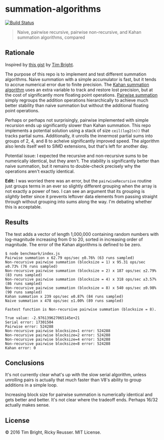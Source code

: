 # summation-algorithms

[![Build Status][travis-image]][travis-url]

> Naive, pairwise recursive, pairwise non-recursive, and Kahan summation algorithms, compared

## Rationale

Inspired by [this gist](https://gist.github.com/tab58/d230a60a3da2f2ccff428579d28a42b9) by [Tim Bright](https://github.com/tab58).

The purpose of this repo is to implement and test different summation algorithms. Naive summation with a simple accumulator is fast, but it tends to accrue numerical error due to finite precision. The [Kahan summation algorithm](https://en.wikipedia.org/wiki/Kahan_summation_algorithm) uses an extra variable to track and restore lost precision, but at the cost of significantly more floating point operations. [Pairwise summation](https://en.wikipedia.org/wiki/Pairwise_summation) simply regroups the addition operations hierarchically to achieve much better stability than naive summation but without the additional floating point operations.

Perhaps or perhaps not surprisingly, pairwise implemented with simple recursion ends up significantly slower than Kahan summation. This repo implements a potential solution using a stack of size `ceil(log2(n))` that tracks partial sums. Additionally, it unrolls the innermost partial sums into groups of 2, 4, and 8 to acheive significantly improved speed. The algorithm also lends itself well to SIMD extensions, but that's left for another day.

Potential issue: I expected the recursive and non-recursive sums to be numerically identical, but they aren't. The stability is significantly better than naive summation, but it remains to double-check precisely why the operations aren't exactly identical.

**Edit:** I was worried there was an error, but the `pairwiseRecursive` routine just groups terms in an ever so slightly different grouping when the array is not exactly a power of two. I can see an argument that its grouping is *slightly* better since it prevents leftover data elements from passing straight through without grouping into sums along the way. I'm debating whether this is acceptable.

## Results

The test adds a vector of length 1,000,000 containing random numbers with log-magnitude increasing from 0 to 20, sorted in increasing order of magnitude. The error of the Kahan algorithms is defined to be zero.

```
$ node benchmark/index.js
Pairwise summation x 62.79 ops/sec ±0.76% (63 runs sampled)
Non-recursive pairwise summation (blocksize = 1) x 95.31 ops/sec ±0.73% (76 runs sampled)
Non-recursive pairwise summation (blocksize = 2) x 187 ops/sec ±2.79% (83 runs sampled)
Non-recursive pairwise summation (blocksize = 4) x 318 ops/sec ±3.57% (86 runs sampled)
Non-recursive pairwise summation (blocksize = 8) x 540 ops/sec ±0.98% (90 runs sampled)
Kahan summation x 239 ops/sec ±0.87% (84 runs sampled)
Naive summation x 478 ops/sec ±1.00% (89 runs sampled)
 
Fastest function is Non-recursive pairwise summation (blocksize = 8).
 
True value: -2.976139627065145e+21
Serial error: 17301504
Pairwise error: 524288
Non-recursive pairwise blocksize=1 error: 524288
Non-recursive pairwise blocksize=2 error: 524288
Non-recursive pairwise blocksize=4 error: 524288
Non-recursive pairwise blocksize=8 error: 524288
Kahan error: 0
```

## Conclusions

It's not currently clear what's up with the slow serial algorithm, unless unrolling pairs is actually that much faster than V8's ability to group additions in a simple loop.

Increasing block size for pairwise summation is numerically identical and gets better and better. It's not clear where the tradeoff ends. Perhaps 16/32 actually makes sense.

## License

&copy; 2016 Tim Bright, Ricky Reusser. MIT License.

[travis-image]: https://travis-ci.org/rreusser/summation-algorithms.svg?branch=master
[travis-url]: https://travis-ci.org/rreusser/summation-algorithms
